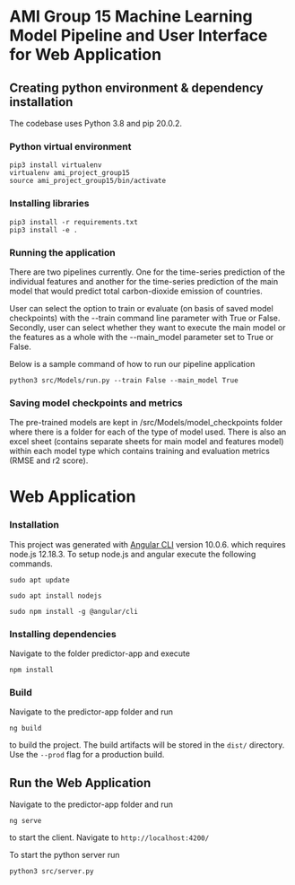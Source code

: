 # AMI Group 15 Machine Learning Model Pipeline and User Interface for Web Application

## Creating python environment & dependency installation
The codebase uses Python 3.8 and pip 20.0.2.

### Python virtual environment 


    pip3 install virtualenv
    virtualenv ami_project_group15
    source ami_project_group15/bin/activate    

### Installing libraries

    pip3 install -r requirements.txt
    pip3 install -e .

### Running the application
There are two pipelines currently. One for the time-series prediction of the individual features and another for the time-series prediction of the main model that would predict total carbon-dioxide emission of countries.

User can select the option to train or evaluate (on basis of saved model checkpoints) with the --train command line parameter with True or False. Secondly, user can select whether they want to execute the main model or the features as a whole with the --main_model parameter set to True or False.

Below is a sample command of how to run our pipeline application

    python3 src/Models/run.py --train False --main_model True 

### Saving model checkpoints and metrics

The pre-trained models are kept in /src/Models/model_checkpoints folder where there is a folder for each of the type of model used. There is also an excel sheet (contains separate sheets for main model and features model) within each model type which contains training and evaluation metrics (RMSE and r2 score).

# Web Application

### Installation
This project was generated with [Angular CLI](https://github.com/angular/angular-cli) version 10.0.6. which requires node.js 12.18.3. To setup node.js and angular execute the following commands.

    sudo apt update 

    sudo apt install nodejs 

    sudo npm install -g @angular/cli 

### Installing dependencies
Navigate to the folder predictor-app and execute

    npm install
    
### Build

Navigate to the predictor-app folder and run 

    ng build
    
to build the project. The build artifacts will be stored in the `dist/` directory. Use the `--prod` flag for a 
production build.


## Run the Web Application

Navigate to the predictor-app folder and run 

    ng serve
    
to start the client. Navigate to `http://localhost:4200/`


To start the python server run

    python3 src/server.py
    
